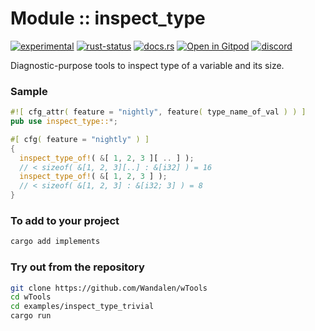 <!-- {{# generate.module_header{} #}} -->

# Module :: inspect_type
[![experimental](https://raster.shields.io/static/v1?label=stability&message=experimental&color=orange&logoColor=eee)](https://github.com/emersion/stability-badges#experimental) [![rust-status](https://github.com/Wandalen/wTools/actions/workflows/ModuleInspectTypePush.yml/badge.svg)](https://github.com/Wandalen/wTools/actions/workflows/ModuleInspectTypePush.yml) [![docs.rs](https://img.shields.io/docsrs/inspect_type?color=e3e8f0&logo=docs.rs)](https://docs.rs/inspect_type) [![Open in Gitpod](https://raster.shields.io/static/v1?label=try&message=online&color=eee&logo=gitpod&logoColor=eee)](https://gitpod.io/#RUN_PATH=.,SAMPLE_FILE=sample%2Frust%2Finspect_type_trivial_sample%2Fsrc%2Fmain.rs,RUN_POSTFIX=--example%20inspect_type_trivial_sample/https://github.com/Wandalen/wTools) [![discord](https://img.shields.io/discord/872391416519737405?color=eee&logo=discord&logoColor=eee&label=ask)](https://discord.gg/m3YfbXpUUY)

Diagnostic-purpose tools to inspect type of a variable and its size.

### Sample

<!-- {{# generate.module_sample{} #}} -->

```rust
#![ cfg_attr( feature = "nightly", feature( type_name_of_val ) ) ]
pub use inspect_type::*;

#[ cfg( feature = "nightly" ) ]
{
  inspect_type_of!( &[ 1, 2, 3 ][ .. ] );
  // < sizeof( &[1, 2, 3][..] : &[i32] ) = 16
  inspect_type_of!( &[ 1, 2, 3 ] );
  // < sizeof( &[1, 2, 3] : &[i32; 3] ) = 8
}

```

### To add to your project

```sh
cargo add implements
```

### Try out from the repository

```sh
git clone https://github.com/Wandalen/wTools
cd wTools
cd examples/inspect_type_trivial
cargo run
```
